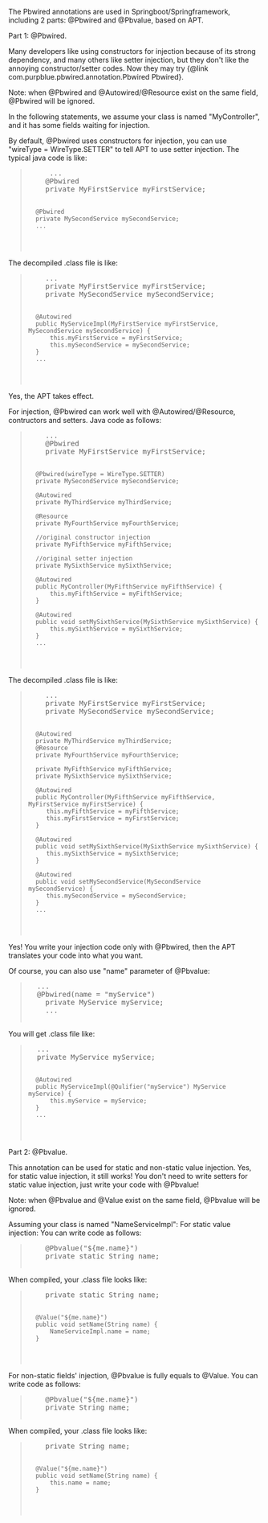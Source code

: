 The Pbwired annotations are used in Springboot/Springframework, including 2 parts: @Pbwired and @Pbvalue, based on APT.

Part 1: @Pbwired.

Many developers like using constructors for injection because of its strong dependency, and many others like setter injection, but they don't
  like the annoying constructor/setter codes. Now they may try {@link com.purpblue.pbwired.annotation.Pbwired Pbwired}.
 
Note: when @Pbwired and @Autowired/@Resource exist on the same field, @Pbwired will be ignored.
 
In the following statements, we assume your class is named "MyController",
  and it has some fields waiting for injection.
 
  By default, @Pbwired uses constructors for injection, you can use "wireType = WireType.SETTER" to tell APT to use setter injection. The typical java code is like:
  <blockquote>
     <pre>
     ...
    @Pbwired
    private MyFirstService myFirstService;
 
      @Pbwired
      private MySecondService mySecondService;
      ...
  </pre></blockquote>
 
  The decompiled .class file is like:
  <blockquote><pre>
    ...
    private MyFirstService myFirstService;
    private MySecondService mySecondService;
 
      @Autowired
      public MyServiceImpl(MyFirstService myFirstService, MySecondService mySecondService) {
          this.myFirstService = myFirstService;
          this.mySecondService = mySecondService;
      }
      ...
  </pre></blockquote>
  Yes, the APT takes effect.
 
  For injection, @Pbwired can work well with @Autowired/@Resource, contructors and setters.
  Java code as follows:
  <blockquote><pre>
    ...
    @Pbwired
    private MyFirstService myFirstService;
 
      @Pbwired(wireType = WireType.SETTER)
      private MySecondService mySecondService;
 
      @Autowired
      private MyThirdService myThirdService;
 
      @Resource
      private MyFourthService myFourthService;
 
      //original constructor injection
      private MyFifthService myFifthService;
 
      //original setter injection
      private MySixthService mySixthService;
 
      @Autowired
      public MyController(MyFifthService myFifthService) {
          this.myFifthService = myFifthService;
      }
 
      @Autowired
      public void setMySixthService(MySixthService mySixthService) {
          this.mySixthService = mySixthService;
      }
      ...
  </pre></blockquote>
  
  The decompiled .class file is like:
  <blockquote><pre>
    ...
    private MyFirstService myFirstService;
    private MySecondService mySecondService;
  
      @Autowired
      private MyThirdService myThirdService;
      @Resource
      private MyFourthService myFourthService;
      
      private MyFifthService myFifthService;
      private MySixthService mySixthService;

      @Autowired
      public MyController(MyFifthService myFifthService, MyFirstService myFirstService) {
         this.myFifthService = myFifthService;
         this.myFirstService = myFirstService;
      }

      @Autowired
      public void setMySixthService(MySixthService mySixthService) {
         this.mySixthService = mySixthService;
      }
    
      @Autowired
      public void setMySecondService(MySecondService mySecondService) {
         this.mySecondService = mySecondService;
      }
      ...
  </pre></blockquote>
  Yes! You write your injection code only with @Pbwired, then the APT translates your code into what you want.
 
  Of course, you can also use "name" parameter of @Pbvalue:
  <blockquote><pre>
  ...
  @Pbwired(name = "myService")
    private MyService myService;
    ...
  </pre></blockquote>
  You will get .class file like:
  <blockquote><pre>
  ...
  private MyService myService;
 
      @Autowired
      public MyServiceImpl(@Qulifier("myService") MyService myService) {
          this.myService = myService;
      }
      ...
  </pre></blockquote>

Part 2: @Pbvalue.

This annotation can be used for static and non-static value injection. Yes, for static value injection, it still works!
   You don't need to write setters for static value injection, just write your code with @Pbvalue!
 
Note: when @Pbvalue and @Value exist on the same field, @Pbvalue will be ignored.
 
Assuming your class is named "NameServiceImpl":
  For static value injection:
  You can write code as follows:
  <blockquote><pre>
    @Pbvalue("${me.name}")
    private static String name;
  </pre></blockquote>
 
  When compiled, your .class file looks like:
  <blockquote><pre>
    private static String name;
 
      @Value("${me.name}")
      public void setName(String name) {
          NameServiceImpl.name = name;
      }
  </pre></blockquote>
 
  <p>For non-static fields' injection, @Pbvalue is fully equals to @Value.
  You can write code as follows:
  <blockquote><pre>
    @Pbvalue("${me.name}")
    private String name;
  </pre></blockquote>
 
  When compiled, your .class file looks like:
  <blockquote><pre>
    private String name;
 
      @Value("${me.name}")
      public void setName(String name) {
          this.name = name;
      }
  </pre></blockquote>
